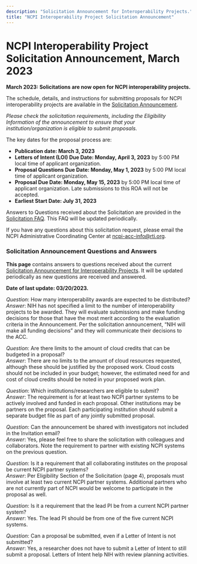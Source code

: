 ```yaml
---
description: "Solicitation Announcement for Interoperability Projects."
title: "NCPI Interoperability Project Solicitation Announcement"
---
```


# NCPI Interoperability Project Solicitation Announcement, March 2023

**March 2023: Solicitations are now open for NCPI interoperability projects.**

<p>The schedule, details, and instructions for submitting proposals for NCPI interoperability projects are available in the <a href="./downloads/2023_InteropProjectsSolicitation_v4.pdf" target="_blank">Solicitation Announcement</a>.</p>

*Please check the solicitation requirements, including the Eligibility Information of the announcement to ensure that your institution/organization is eligible to submit proposals.*

The key dates for the proposal process are:

- **Publication date: March 3, 2023**
- **Letters of Intent (LOI) Due Date: Monday, April 3, 2023** by 5:00 PM local time of applicant organization.
- **Proposal Questions Due Date: Monday, May 1, 2023** by 5:00 PM local time of applicant organization.
- **Proposal Due Date: Monday, May 15, 2023** by 5:00 PM local time of applicant organization. Late submissions to this ROA will not be accepted.
- **Earliest Start Date: July 31, 2023**

Answers to Questions received about the Solicitation are provided in the [Solicitation FAQ](#/ncpi/solicitation-announcements#solicitation-announcement-questions-and-answers). This FAQ will be updated periodically.

If you have any questions about this solicitation request, please email the NCPI Administrative Coordinating Center at [ncpi-acc-info@rti.org](mailto:ncpi-acc-info@rti.org?subject=NCPI%20Solicitation%20Announcement%20Question).

### Solicitation Announcement Questions and Answers

**This page** contains answers to questions received about the current [Solicitation Announcement for Interoperability Projects](/ncpi/solicitation-announcements#ncpi-interoperability-project-solicitation-announcement-march-2023). It will be updated periodically as new questions are received and answered.

**Date of last update: 03/20/2023.**

*Question*: How many interoperability awards are expected to be distributed?\
*Answer*: NIH has not specified a limit to the number of interoperability projects to be awarded. They will evaluate submissions and make funding decisions for those that have the most merit according to the evaluation criteria in the Announcement. Per the solicitation announcement, “NIH will make all funding decisions” and they will communicate their decisions to the ACC.

*Question*: Are there limits to the amount of cloud credits that can be budgeted in a proposal?\
*Answer*: There are no limits to the amount of cloud resources requested, although these should be justified by the proposed work.  Cloud costs should not be included in your budget; however, the estimated need for and cost of cloud credits should be noted in your proposed work plan.

*Question*: Which institutions/researchers are eligible to submit?\
*Answer*: The requirement is for at least two NCPI partner systems to be actively involved and funded in each proposal.  Other institutions may be partners on the proposal. Each participating institution should submit a separate budget file as part of any jointly submitted proposal.

*Question*: Can the announcement be shared with investigators not included in the Invitation email?\
*Answer*: Yes, please feel free to share the solicitation with colleagues and collaborators. Note the requirement to partner with existing NCPI systems on the previous question.  

*Question*: Is it a requirement that all collaborating institutes on the proposal be current NCPI partner systems?\
*Answer*: Per Eligibility Section of the Solicitation (page 4), proposals must involve at least two current NCPI partner systems. Additional partners who are not currently part of NCPI would be welcome to participate in the proposal as well.

*Question*: Is it a requirement that the lead PI be from a current NCPI partner system?\
*Answer*: Yes. The lead PI should be from one of the five current NCPI systems.

*Question*: Can a proposal be submitted, even if a Letter of Intent is not submitted?\
*Answer*: Yes, a researcher does not have to submit a Letter of Intent to still submit a proposal. Letters of Intent help NIH with review planning activities.
